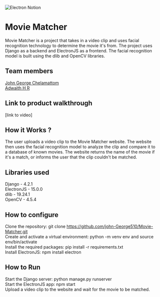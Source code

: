 ![Electron Notion](https://user-images.githubusercontent.com/64391274/235363274-375ce61c-721f-4543-a150-1b99525d54ac.png)


# Movie Matcher
Movie Matcher is a project that takes in a video clip and uses facial recognition technology to determine the movie it's from. The project uses Django as a backend and ElectronJS as a frontend. The facial recognition model is built using the dlib and OpenCV libraries.
## Team members
[John George Chelamattom](https://github.com/john-George510)  
[Adwaith H R](https://github.com/adwaithhr)
## Link to product walkthrough
[link to video]
## How it Works ?
The user uploads a video clip to the Movie Matcher website. The website then uses the facial recognition model to analyze the clip and compare it to a database of known movies. The website returns the name of the movie if it's a match, or informs the user that the clip couldn't be matched.
## Libraries used
Django - 4.2.1  
ElectronJS - 15.0.0  
dlib - 19.24.1  
OpenCV - 4.5.4  
## How to configure
Clone the repository: git clone https://github.com/john-George510/Movie-Matcher.git  
Create and activate a virtual environment: python -m venv env and source env/bin/activate  
Install the required packages: pip install -r requirements.txt  
Install ElectronJS: npm install electron  
## How to Run
Start the Django server: python manage.py runserver  
Start the ElectronJS app: npm start  
Upload a video clip to the website and wait for the movie to be matched.  